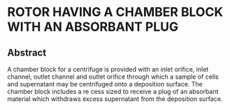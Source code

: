 # ROTOR HAVING A CHAMBER BLOCK WITH AN ABSORBANT PLUG

## Abstract
A chamber block for a centrifuge is provided with an inlet orifice, inlet channel, outlet channel and outlet orifice through which a sample of cells and supernatant may be centrifuged onto a deposition surface. The chamber block includes a re cess sized to receive a plug of an absorbant material which withdraws excess supernatant from the deposition surface.